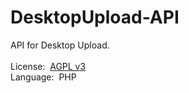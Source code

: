 DesktopUpload-API
=================

API for Desktop Upload.
<br>
<br>
License:&nbsp;&nbsp;<a href="http://www.gnu.org/licenses/agpl-3.0.html" target="_blank">AGPL v3</a><br>Language:&nbsp;&nbsp;PHP
<br>

